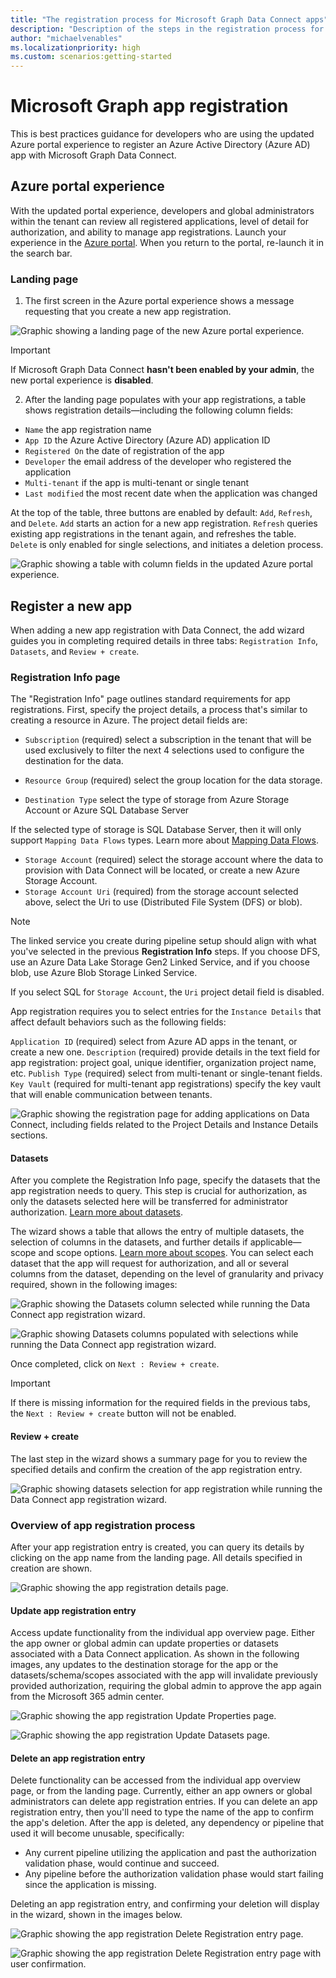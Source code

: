 ```yaml
---
title: "The registration process for Microsoft Graph Data Connect apps"
description: "Description of the steps in the registration process for Microsoft Graph Data Connect apps"
author: "michaelvenables"
ms.localizationpriority: high
ms.custom: scenarios:getting-started
---
```


# Microsoft Graph app registration

This is best practices guidance for developers who are using the updated Azure portal experience to register an Azure Active Directory (Azure AD) app with Microsoft Graph Data Connect.

## Azure portal experience

With the updated portal experience, developers and global administrators within the tenant can review all registered applications, level of detail for authorization, and ability to manage app registrations. Launch your experience in the [Azure portal](aka.ms/mgdcinazure). When you return to the portal, re-launch it in the search bar.

### Landing page

1. The first screen in the Azure portal experience shows a message requesting that you create a new app registration.

![Graphic showing a landing page of the new Azure portal experience.](images/landing-page-first-screen.png)

> [!IMPORTANT]
> If Microsoft Graph Data Connect **hasn't been enabled by your admin**, the new portal experience is **disabled**.

2. After the landing page populates with your app registrations, a table shows registration details—including the following column fields:

- `Name` the app registration name
- `App ID` the Azure Active Directory (Azure AD) application ID
- `Registered On` the date of registration of the app
- `Developer` the email address of the developer who registered the application
- `Multi-tenant` if the app is multi-tenant or single tenant
- `Last modified` the most recent date when the application was changed

At the top of the table, three buttons are enabled by default: `Add`, `Refresh`, and `Delete`. `Add` starts an action for a new app registration. `Refresh` queries existing app registrations in the tenant again, and refreshes the table. `Delete` is only enabled for single selections, and initiates a deletion process.

![Graphic showing a table with column fields in the updated Azure portal experience.](images/landing-page-table.png)

## Register a new app

When adding a new app registration with Data Connect, the add wizard guides you in completing required details in three tabs: `Registration Info`, `Datasets`, and `Review + create`.

### Registration Info page

The "Registration Info" page outlines standard requirements for app registrations. First, specify the project details, a process that's similar to creating a resource in Azure. The project detail fields are:

- `Subscription` (required) select a subscription in the tenant that will be used exclusively to filter the next 4 selections used to configure the destination for the data.

- `Resource Group` (required) select the group location for the data storage.
- `Destination Type` select the type of storage from Azure Storage Account or Azure SQL Database Server

If the selected type of storage is SQL Database Server, then it will only support `Mapping Data Flows` types. Learn more about [Mapping Data Flows](https://learn.microsoft.com/azure/data-factory/concepts-data-flow-overview).

- `Storage Account` (required) select the storage account where the data to provision with Data Connect will be located, or create a new Azure Storage Account.
- `Storage Account Uri` (required) from the storage account selected above, select the Uri to use (Distributed File System (DFS) or blob).

> [!NOTE]
> The linked service you create during pipeline setup should align with what you've selected in the previous **Registration Info** steps. If you choose DFS, use an Azure Data Lake Storage Gen2 Linked Service, and if you choose blob, use Azure Blob Storage Linked Service.

If you select SQL for `Storage Account`, the `Uri` project detail field is disabled.

App registration requires you to select entries for the `Instance Details` that affect default behaviors such as the following fields:

`Application ID` (required) select from Azure AD apps in the tenant, or create a new one.
`Description` (required) provide details in the text field for app registration: project goal, unique identifier, organization project name, etc.
`Publish Type` (required) select from multi-tenant or single-tenant fields.
`Key Vault` (required for multi-tenant app registrations) specify the key vault that will enable communication between tenants.

![Graphic showing the registration page for adding applications on Data Connect, including fields related to the Project Details and Instance Details sections.](images/registration-info-page.png)

#### Datasets

After you complete the Registration Info page, specify the datasets that the app registration needs to query. This step is crucial for authorization, as only the datasets selected here will be transferred for administrator authorization. [Learn more about datasets](./data-connect-datasets).

The wizard shows a table that allows the entry of multiple datasets, the selection of columns in the datasets, and further details if applicable—scope and scope options. [Learn more about scopes](./data-connect-filtering#user-selection). You can select each dataset that the app will request for authorization, and all or several columns from the dataset, depending on the level of granularity and privacy required, shown in the following images:

![Graphic showing the Datasets column selected while running the Data Connect app registration wizard.](images/datasets-wizard-datasets-column.png)


![Graphic showing Datasets columns populated with selections while running the Data Connect app registration wizard.](images/datasets-wizard-datasets-column-populated.png)

Once completed, click on `Next : Review + create`.

> [!IMPORTANT]
> If there is missing information for the required fields in the previous tabs, the `Next : Review + create` button will not be enabled.

#### Review + create

The last step in the wizard shows a summary page for you to review the specified details and confirm the creation of the app registration entry.

![Graphic showing datasets selection for app registration while running the Data Connect app registration wizard.](images/datasets-wizard-datasets-app-registration-confirmation.png)

### Overview of app registration process

After your app registration entry is created, you can query its details by clicking on the app name from the landing page. All details specified in creation are shown.

![Graphic showing the app registration details page.](images/app-registration-details-page.png)

#### Update app registration entry

Access update functionality from the individual app overview page. Either the app owner or global admin can update properties or datasets associated with a Data Connect application. As shown in the following images, any updates to the destination storage for the app or the datasets/schema/scopes associated with the app will invalidate previously provided authorization, requiring the global admin to approve the app again from the Microsoft 365 admin center.

![Graphic showing the app registration Update Properties page.](images/app-registration-update-properties.png)

![Graphic showing the app registration Update Datasets page.](images/app-registration-update-datasets.png)

#### Delete an app registration entry

Delete functionality can be accessed from the individual app overview page, or from the landing page. Currently, either an app owners or global administrators can delete app registration entries. If you can delete an app registration entry, then you'll need to type the name of the app to confirm the app's deletion. After the app is deleted, any dependency or pipeline that used it will become unusable, specifically:

- Any current pipeline utilizing the application and past the authorization validation phase, would continue and succeed.
- Any pipeline before the authorization validation phase would start failing since the application is missing.

Deleting an app registration entry, and confirming your deletion will display in the wizard, shown in the images below.

![Graphic showing the app registration Delete Registration entry page.](images/app-registration-deletion-confirmation.png)

![Graphic showing the app registration Delete Registration entry page with user confirmation.](images/app-registration-deletion-user-confirmation.png)
